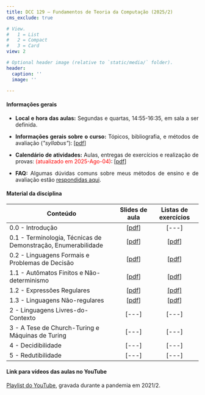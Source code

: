 ```yaml
---
title: DCC 129 – Fundamentos de Teoria da Computação (2025/2)
cms_exclude: true

# View.
#   1 = List
#   2 = Compact
#   3 = Card
view: 2

# Optional header image (relative to `static/media/` folder).
header:
  caption: ''
  image: ''

---
```


<div style="text-align: justify"> 

#### Informações gerais

- **Local e hora das aulas:** Segundas e quartas, 14:55-16:35, em sala a ser definida.

- **Informações gerais sobre o curso:** Tópicos, bibliografia, e métodos de avaliação (*"syllabus"*): [[pdf](https://homepages.dcc.ufmg.br/~msalvim/courses/ftc/Aula0.0_InformacoesGerais%5bstill%5d.pdf)]

- **Calendário de atividades:** Aulas, entregas de exercícios e realização de provas: 
<span style="color:red">(atualizado em 2025-Ago-04)</span>: [[pdf](https://homepages.dcc.ufmg.br/~msalvim/courses/ftc/FTC-2025-2%20-%20Cronograma.pdf)] 

<!-- - <span style="color:red">**Seminários:**</span>
    - <span style="color:red">Instruções:</span> [[pdf]](https://homepages.dcc.ufmg.br/~msalvim/courses/ftc/seminario%5binstrucoes%5d.pdf)
    - <span style="color:red">Grupos, tópicos e datas de apresentação:</span> [[pdf]](https://homepages.dcc.ufmg.br/~msalvim/courses/ftc/seminarios-grupos-topicos.pdf) -->

- **FAQ:** Algumas dúvidas comuns sobre meus métodos de ensino e de avaliação estão [respondidas aqui](../../faqs/teaching-grading/).

#### Material da disciplina

| Conteúdo | Slides de aula | Listas de exercícios |
| --- | :---: | :---: | 
| 0.0 - Introdução | [[pdf](https://homepages.dcc.ufmg.br/~msalvim/courses/ftc/Aula0.0_Introducao%5bstill%5d.pdf)] | [---] | 
| 0.1 - Terminologia, Técnicas de Demonstração, Enumerabilidade | [[pdf](https://homepages.dcc.ufmg.br/~msalvim/courses/ftc/Aula0.1_TecnicasDemonstracao-Enumerabilidade%5bstill%5d.pdf)] | [[pdf](https://homepages.dcc.ufmg.br/~msalvim/courses/ftc/Lista0.1_TecnicasDemonstracao-Enumerabilidade%5bquestoes%5d.pdf)] | 
| 0.2 - Linguagens Formais e Problemas de Decisão | [[pdf](https://homepages.dcc.ufmg.br/~msalvim/courses/ftc/Aula0.2_LingFormais-PDs%5bstill%5d.pdf)] | [[pdf](https://homepages.dcc.ufmg.br/~msalvim/courses/ftc/Lista0.2_LingFormais-PDs%5bquestoes%5d.pdf)] | 
| 1.1 - Autômatos Finitos e Não-determinismo | [[pdf](https://homepages.dcc.ufmg.br/~msalvim/courses/ftc/Aula1.1_AFDs-AFNs%5bstill%5d.pdf)] | [[pdf](https://homepages.dcc.ufmg.br/~msalvim/courses/ftc/Lista1.1_AFDs-AFNs%5bquestoes%5d.pdf)] | 
| 1.2 - Expressões Regulares | [[pdf](https://homepages.dcc.ufmg.br/~msalvim/courses/ftc/Aula1.2_ExpressoesRegulares%5bstill%5d.pdf)] | [[pdf]](https://homepages.dcc.ufmg.br/~msalvim/courses/ftc/Lista1.2_ExpressoesRegulares%5bquestoes%5d.pdf) | 
| 1.3 - Linguagens Não-regulares | [[pdf](https://homepages.dcc.ufmg.br/~msalvim/courses/ftc/Aula1.3_LingNaoRegulares%5bstill%5d.pdf)] | [[pdf](https://homepages.dcc.ufmg.br/~msalvim/courses/ftc/Lista1.3_LingNaoRegulares%5bquestoes%5d.pdf)] | 
| 2 - Linguagens Livres-do-Contexto | [---] | [---] | 
| 3 - A Tese de Church-Turing e Máquinas de Turing | [---] | [---] | 
| 4 - Decidibilidade | [---] | [---] | 
| 5 - Redutibilidade | [---] | [---] | 

####  Link para vídeos das aulas no YouTube
 
[Playlist do YouTube](https://www.youtube.com/playlist?list=PLthT0cpFNWk_FMiKxsQQ9S8m_JmsA7r-L), gravada durante a pandemia em 2021/2.


</div>